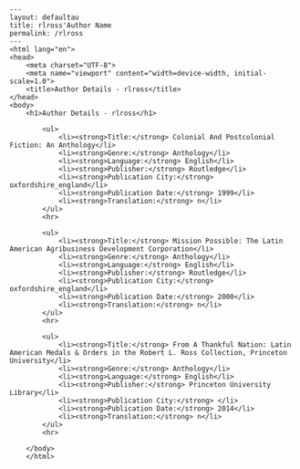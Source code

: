 
    ---
    layout: defaultau
    title: rlross'Author Name 
    permalink: /rlross
    ---
    <html lang="en">
    <head>
        <meta charset="UTF-8">
        <meta name="viewport" content="width=device-width, initial-scale=1.0">
        <title>Author Details - rlross</title>
    </head>
    <body>
        <h1>Author Details - rlross</h1>
        
            <ul>
                <li><strong>Title:</strong> Colonial And Postcolonial Fiction: An Anthology</li>
                <li><strong>Genre:</strong> Anthology</li>
                <li><strong>Language:</strong> English</li>
                <li><strong>Publisher:</strong> Routledge</li>
                <li><strong>Publication City:</strong> oxfordshire_england</li>
                <li><strong>Publication Date:</strong> 1999</li>
                <li><strong>Translation:</strong> n</li>
            </ul>
            <hr>
            
            <ul>
                <li><strong>Title:</strong> Mission Possible: The Latin American Agribusiness Development Corporation</li>
                <li><strong>Genre:</strong> Anthology</li>
                <li><strong>Language:</strong> English</li>
                <li><strong>Publisher:</strong> Routledge</li>
                <li><strong>Publication City:</strong> oxfordshire_england</li>
                <li><strong>Publication Date:</strong> 2000</li>
                <li><strong>Translation:</strong> n</li>
            </ul>
            <hr>
            
            <ul>
                <li><strong>Title:</strong> From A Thankful Nation: Latin American Medals & Orders in the Robert L. Ross Collection, Princeton University</li>
                <li><strong>Genre:</strong> Anthology</li>
                <li><strong>Language:</strong> English</li>
                <li><strong>Publisher:</strong> Princeton University Library</li>
                <li><strong>Publication City:</strong> </li>
                <li><strong>Publication Date:</strong> 2014</li>
                <li><strong>Translation:</strong> n</li>
            </ul>
            <hr>
            
        </body>
        </html>
        